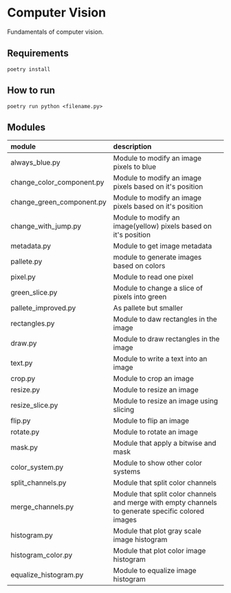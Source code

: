 # Computer Vision

Fundamentals of computer vision.

## Requirements

`poetry install`

## How to run

`poetry run python <filename.py>`

## Modules

|module|description|
|:----|:----------|
| always\_blue.py |  Module to modify an image pixels to blue |
| change\_color\_component.py |  Module to modify an image pixels based on it's position |
| change\_green\_component.py |  Module to modify an image pixels based on it's position |
| change\_with\_jump.py |  Module to modify an image(yellow) pixels based on it's position |
| metadata.py |  Module to get image metadata |
| pallete.py |  module to generate images based on colors |
| pixel.py |  Module to read one pixel |
| green\_slice.py | Module to change a slice of pixels into green |
| pallete\_improved.py | As pallete but smaller |
| rectangles.py | Module to daw rectangles in the image |
| draw.py | Module to draw rectangles in the image |
| text.py | Module to write a text into an image |
| crop.py | Module to crop an image |
| resize.py | Module to resize an image |
| resize\_slice.py | Module to resize an image using slicing |
| flip.py | Module to flip an image |
| rotate.py | Module to rotate an image |
| mask.py | Module that apply a bitwise and mask |
| color\_system.py | Module to show other color systems |
| split\_channels.py | Module that split color channels |
| merge\_channels.py| Module that split color channels and merge with empty channels to generate specific colored images |
| histogram.py | Module that plot gray scale image histogram |
| histogram\_color.py | Module that plot color image histogram |
| equalize\_histogram.py | Module to equalize image histogram |
